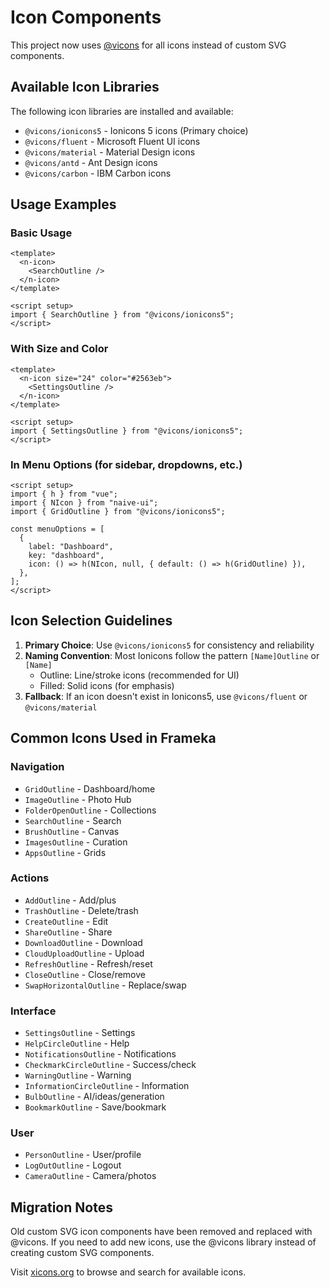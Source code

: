 # Icon Components

This project now uses [@vicons](https://www.xicons.org/) for all icons instead of custom SVG components.

## Available Icon Libraries

The following icon libraries are installed and available:

- `@vicons/ionicons5` - Ionicons 5 icons (Primary choice)
- `@vicons/fluent` - Microsoft Fluent UI icons
- `@vicons/material` - Material Design icons
- `@vicons/antd` - Ant Design icons
- `@vicons/carbon` - IBM Carbon icons

## Usage Examples

### Basic Usage

```vue
<template>
  <n-icon>
    <SearchOutline />
  </n-icon>
</template>

<script setup>
import { SearchOutline } from "@vicons/ionicons5";
</script>
```

### With Size and Color

```vue
<template>
  <n-icon size="24" color="#2563eb">
    <SettingsOutline />
  </n-icon>
</template>

<script setup>
import { SettingsOutline } from "@vicons/ionicons5";
</script>
```

### In Menu Options (for sidebar, dropdowns, etc.)

```vue
<script setup>
import { h } from "vue";
import { NIcon } from "naive-ui";
import { GridOutline } from "@vicons/ionicons5";

const menuOptions = [
  {
    label: "Dashboard",
    key: "dashboard",
    icon: () => h(NIcon, null, { default: () => h(GridOutline) }),
  },
];
</script>
```

## Icon Selection Guidelines

1. **Primary Choice**: Use `@vicons/ionicons5` for consistency and reliability
2. **Naming Convention**: Most Ionicons follow the pattern `[Name]Outline` or `[Name]`
   - Outline: Line/stroke icons (recommended for UI)
   - Filled: Solid icons (for emphasis)
3. **Fallback**: If an icon doesn't exist in Ionicons5, use `@vicons/fluent` or `@vicons/material`

## Common Icons Used in Frameka

### Navigation

- `GridOutline` - Dashboard/home
- `ImageOutline` - Photo Hub
- `FolderOpenOutline` - Collections
- `SearchOutline` - Search
- `BrushOutline` - Canvas
- `ImagesOutline` - Curation
- `AppsOutline` - Grids

### Actions

- `AddOutline` - Add/plus
- `TrashOutline` - Delete/trash
- `CreateOutline` - Edit
- `ShareOutline` - Share
- `DownloadOutline` - Download
- `CloudUploadOutline` - Upload
- `RefreshOutline` - Refresh/reset
- `CloseOutline` - Close/remove
- `SwapHorizontalOutline` - Replace/swap

### Interface

- `SettingsOutline` - Settings
- `HelpCircleOutline` - Help
- `NotificationsOutline` - Notifications
- `CheckmarkCircleOutline` - Success/check
- `WarningOutline` - Warning
- `InformationCircleOutline` - Information
- `BulbOutline` - AI/ideas/generation
- `BookmarkOutline` - Save/bookmark

### User

- `PersonOutline` - User/profile
- `LogOutOutline` - Logout
- `CameraOutline` - Camera/photos

## Migration Notes

Old custom SVG icon components have been removed and replaced with @vicons.
If you need to add new icons, use the @vicons library instead of creating custom SVG components.

Visit [xicons.org](https://www.xicons.org/) to browse and search for available icons.
